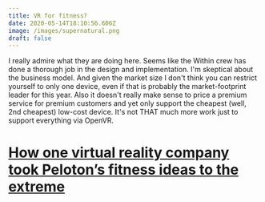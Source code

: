 ```yaml
---
title: VR for fitness?
date: 2020-05-14T18:10:56.606Z
image: /images/supernatural.png
draft: false
---
```

I really admire what they are doing here. Seems like the Within crew has done a thorough job in the design and implementation. I'm skeptical about the business model. And given the market size I don't think you can restrict yourself to only one device, even if that is probably the market-footprint leader for this year. Also it doesn't really make sense to price a premium service for premium customers and yet only support the cheapest (well, 2nd cheapest) low-cost device. It's not THAT much more work just to support everything via OpenVR.[](https://www.protocol.com/vr-exercise-within-supernatural)

# [How one virtual reality company took Peloton’s fitness ideas to the extreme](https://www.protocol.com/vr-exercise-within-supernatural)